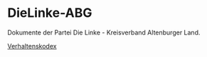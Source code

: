 # DieLinke-ABG

Dokumente der Partei Die Linke - Kreisverband Altenburger Land.

[Verhaltenskodex](DieLinke_ABG_CoC.md)